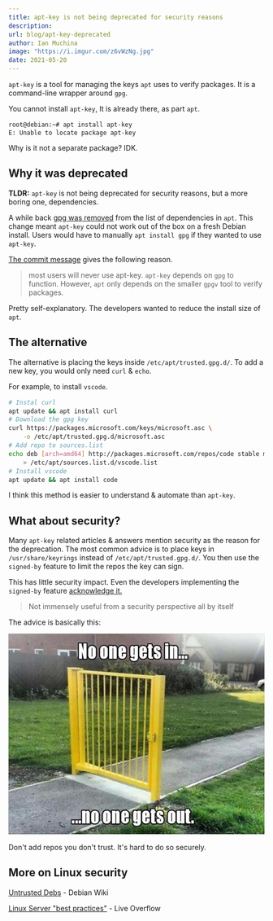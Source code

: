 ```yaml
---
title: apt-key is not being deprecated for security reasons
description:
url: blog/apt-key-deprecated
author: Ian Muchina
image: "https://i.imgur.com/z6vWzNg.jpg"
date: 2021-05-20
---
```


`apt-key` is a tool for managing the keys `apt` uses to verify packages. It is a command-line wrapper around `gpg`.

You cannot install `apt-key`, It is already there, as part `apt`.

```
root@debian:~# apt install apt-key
E: Unable to locate package apt-key
```

Why is it not a separate package? IDK.

## Why it was deprecated

**TLDR:** `apt-key` is not being deprecated for security reasons, but a more boring one, dependencies.

A while back [gpg was removed](https://github.com/Debian/apt/commit/87d468fe355c87325c943c40043a0bb236b2407f) from the list of dependencies in `apt`. This change meant `apt-key` could not work out of the box on a fresh Debian install. Users would have to manually `apt install gpg` if they wanted to use `apt-key`.

[The commit message](https://github.com/Debian/apt/commit/87d468fe355c87325c943c40043a0bb236b2407f) gives the following reason.

> most users will never use apt-key.
> `apt-key` depends on `gpg` to function. However, `apt` only depends on the smaller `gpgv` tool to verify packages.

Pretty self-explanatory. The developers wanted to reduce the install size of `apt`.

## The alternative

The alternative is placing the keys inside `/etc/apt/trusted.gpg.d/`. To add a new key, you would only need `curl` & `echo`.

For example, to install `vscode`.

```sh
# Instal curl
apt update && apt install curl
# Download the gpg key
curl https://packages.microsoft.com/keys/microsoft.asc \
    -o /etc/apt/trusted.gpg.d/microsoft.asc
# Add repo to sources.list
echo deb [arch=amd64] http://packages.microsoft.com/repos/code stable main \
    > /etc/apt/sources.list.d/vscode.list
# Install vscode
apt update && apt install code
```

I think this method is easier to understand & automate than `apt-key`.

## What about security?

Many `apt-key` related articles & answers mention security as the reason for the deprecation. The most common advice is to place keys in `/usr/share/keyrings` instead of `/etc/apt/trusted.gpg.d/`. You then use the `signed-by` feature to limit the repos the key can sign.

This has little security impact. Even the developers implementing the `signed-by` feature [acknowledge it.](https://github.com/Debian/apt/commit/b0d408547734)

> Not immensely useful from a security perspective all by itself

The advice is basically this:

![Meme showing a gate-no-wall.](/img/apt-key/gate-no-walls.jpg)

Don't add repos you don't trust. It's hard to do so securely.

## More on Linux security

[Untrusted Debs](https://wiki.debian.org/UntrustedDebs) - Debian Wiki

[Linux Server "best practices"](https://youtu.be/fKuqYQdqRIs) - Live Overflow
